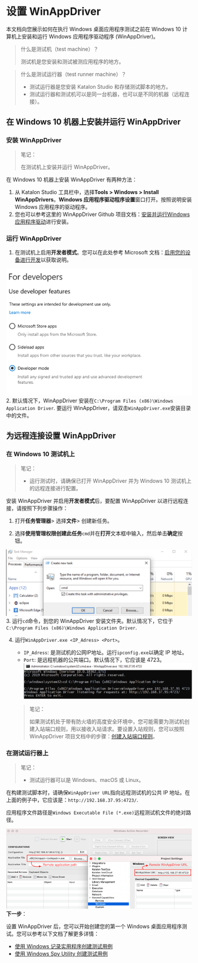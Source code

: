 # 设置 WinAppDriver

本文档向您展示如何在执行 Windows 桌面应用程序测试之前在 Windows 10 计算机上安装和运行 Windows 应用程序驱动程序 (WinAppDriver)。

> 什么是测试机（test machine）？
>
> 测试机是您安装和测试被测应用程序的地方。

> 什么是测试运行器（test runner machine）？
>
> - 测试运行器是您安装 Katalon Studio 和存储测试脚本的地方。
> - 测试运行器和测试机可以是同一台机器，也可以是不同的机器（远程连接）。

## 在 Windows 10 机器上安装并运行 WinAppDriver

### 安装 WinAppDriver

> 笔记：
>
> 在测试机上安装并运行 WinAppDriver。

在 Windows 10 机器上安装 WinAppDriver 有两种方法：

1. 从 Katalon Studio 工具栏中，选择**Tools > Windows > Install WinAppDrivers**。**Windows 应用程序驱动程序设置**窗口打开。按照说明安装 Windows 应用程序的驱动程序。
2. 您也可以参考这里的 WinAppDriver Github 项目文档：[安装并运行Windows 应用程序驱动](https://github.com/microsoft/WinAppDriver#installing-and-running-windows-application-driver)进行安装。

### 运行 WinAppDriver

1. 在测试机上启用**开发者模式**。您可以在此处参考 Microsoft 文档：[启用您的设备进行开发](https://docs.microsoft.com/en-us/windows/uwp/get-started/enable-your-device-for-development)以获取说明。

![](../imgs/zs/img-025-01.png) 
2. 默认情况下，WinAppDriver 安装在`C:\Program Files (x86)\Windows Application Driver`. 要运行 WinAppDriver，请双击`WinAppDriver.exe`安装目录中的文件。

## 为远程连接设置 WinAppDriver

### 在 Windows 10 测试机上

> 笔记：
>
> - 运行测试时，请确保已打开 WinAppDriver 并为 Windows 10 测试机上的远程连接进行配置。

安装 WinAppDriver 并启用**开发者模式**后，要配置 WinAppDriver 以进行远程连接，请按照下列步骤操作：

1. 打开**任务管理器**> 选择**文件**> 创建新任务。

2. 选择**使用管理权限创建此任务**`cmd`并在**打开**文本框中输入，然后单击**确定**按钮。

![](../imgs/zs/img-025-02.png)
3. 运行`cd`命令，到您的 WinAppDriver 安装文件夹。默认情况下，它位于`C:\Program Files (x86)\Windows Application Driver`.

4. 运行`WinAppDriver.exe <IP_Adress> <Port>`。

   - `IP_Adress`: 是测试机的公网IP地址。运行`ipconfig.exe`以确定 IP 地址。
   - `Port`: 是远程机器的公共端口。默认情况下，它应该是 4723。
   ![](../imgs/zs/img-025-03.png)
   > 笔记：
   >
   > 如果测试机处于带有防火墙的高度安全环境中，您可能需要为测试机创建入站端口规则，用以接收入站请求。要设置入站规则，您可以按照 WinAppDriver 项目文档中的步骤：[创建入站端口规则](https://github.com/microsoft/WinAppDriver/blob/master/Docs/RunningOnRemoteMachine.md)。

### 在测试运行器上

> 笔记：
>
> - 测试运行器可以是 Windows、macOS 或 Linux。

在构建测试脚本时，请确保`WinAppDriver URL`指向远程测试机的公共 IP 地址。在上面的例子中，它应该是：`http://192.168.37.95:4723/`.

应用程序文件路径是`Windows Executable File (*.exe)`远程测试机文件的绝对路径。

![](../imgs/zs/img-025-04.png)
**下一步**：

设置 WinAppDriver 后，您可以开始创建您的第一个 Windows 桌面应用程序测试。您可以参考以下文档了解更多详情：

- [使用 Windows 记录实用程序创建测试用例](https://docs.katalon.com/katalon-studio/docs/windows-recorder-tutorials.html#coordinate-based-recording)
- [使用 Windows Spy Utility 创建测试用例](https://docs.katalon.com/katalon-studio/docs/windows-spy-tutorials.html)
